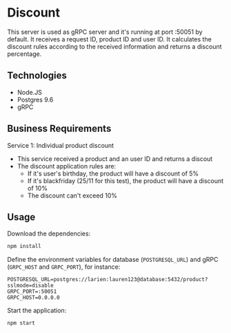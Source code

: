 # Discount

This server is used as gRPC server and it's running at port :50051 by default.
It receives a request ID, product ID and user ID. It calculates the discount rules according to the received information and returns a discount percentage.

## Technologies

- Node.JS
- Postgres 9.6
- gRPC

## Business Requirements

Service 1: Individual product discount
- This service received a product and an user ID and returns a discout
- The discount application rules are:
  - If it's user's birthday, the product will have a discount of 5%
  - If it's blackfriday (25/11 for this test), the product will have a discount of 10%
  - The discount can't exceed 10%

## Usage

Download the dependencies:

```bash
npm install
```

Define the environment variables for database (`POSTGRESQL_URL`) and gRPC (`GRPC_HOST` and `GRPC_PORT`), for instance:
```
POSTGRESQL_URL=postgres://larien:lauren123@database:5432/product?sslmode=disable
GRPC_PORT=:50051
GRPC_HOST=0.0.0.0
```

Start the application:
```bash
npm start
```